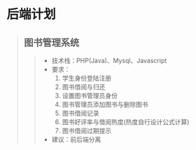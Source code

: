 # 后端计划
> ## 图书管理系统
>> - 技术栈：PHP(Java)、Mysql、Javascript
>> - 要求：
>>      1. 学生身份登陆注册
>>      2. 图书借阅与归还
>>      3. 设置图书管理员身份
>>      4. 图书管理员添加图书与删除图书
>>      5. 图书借阅记录
>>      6. 图书好评率与借阅热度(热度自行设计公式计算)
>>      7. 图书借阅过期提示
>> - 建议：前后端分离